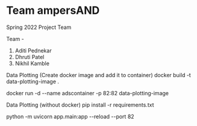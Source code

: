 # Team ampersAND
Spring 2022 Project Team 

Team - 
1. Aditi Pednekar
2. Dhruti Patel
3. Nikhil Kamble

Data Plotting (Create docker image and add it to container)
docker build -t data-plotting-image .

docker run -d --name adscontainer -p 82:82 data-plotting-image


Data Plotting (without docker)
pip install -r requirements.txt

python -m uvicorn app.main:app --reload --port 82
